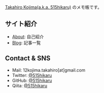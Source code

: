 [Takahiro Kojima(a.k.a. 515hikaru)](https://github.com/515hikaru/) のメモ帳です。

## サイト紹介

* [About](/about): 自己紹介
* [Blog](/post): 記事一覧

## Contact & SNS

* Mail: 12kojima.takahiro[at]gmail.com
* Twitter: [@515hikaru](https://twitter.com/515hikaru)
* GitHub: [@515hikaru](https://github.com/515hikaru)
* Qiita: [@515hikaru](https://qiita.com/515hikaru)